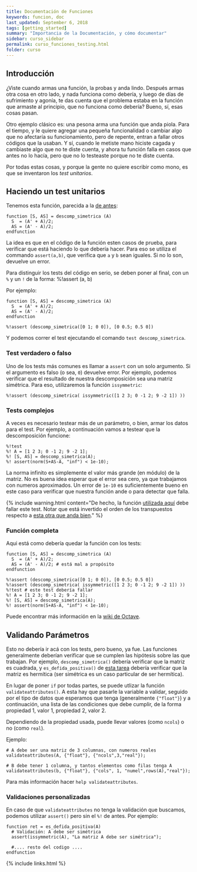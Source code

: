 ```yaml
---
title: Documentación de Funciones
keywords: funcion, doc
last_updated: September 6, 2018
tags: [getting_started]
summary: "Importancia de la Documentación, y cómo documentar"
sidebar: curso_sidebar
permalink: curso_funciones_testing.html
folder: curso
---
```


## Introducción
¿Viste cuando armas una función, la probas y anda lindo. Después armas otra
cosa en otro lado, y nada funciona como debería, y luego de días de sufrimiento
y agonía, te das cuenta que el problema estaba en la función que armaste al
principio, que no funciona como debería? Bueno, sí, esas cosas pasan.

Otro ejemplo clásico es: una pesona arma una función que anda piola.
Para el tiempo, y le quiere agregar una pequeña funcionalidad o cambiar
algo que no afectaría su funcionamiento, pero de repente, entran a 
fallar otros códigos que la usaban. Y sí, cuando le metiste mano
hiciste cagada y cambiaste algo que no te diste cuenta, y ahora
tu función falla en casos que antes no lo hacía, pero que no lo testeaste
porque no te diste cuenta.

Por todas estas cosas, y porque la gente no quiere escribir como mono,
es que se inventaron los *test unitarios*.

## Haciendo un test unitarios
Tenemos esta función, parecida a la [de antes](/curso_funciones.html#funciones-con-varias-salidas):

```
function [S, AS] = descomp_simetrica (A)
  S  = (A' + A)/2;
  AS = (A' - A)/2;
endfunction
```

La idea es que en el código de la función esten casos de prueba, para
verificar que está haciendo lo que debería hacer. Para eso se utiliza el 
commando ``assert(a,b)``, que verifica que ``a`` y ``b`` sean iguales.
Si no lo son, devuelve un error.

Para distinguir los tests del código en serio, se deben poner al final,
con un ``%`` y un ``!`` de la forma: %!assert (a, b)

Por ejemplo:

```
function [S, AS] = descomp_simetrica (A)
  S  = (A' + A)/2;
  AS = (A' - A)/2;
endfunction

%!assert (descomp_simetrica([0 1; 0 0]), [0 0.5; 0.5 0])
```

Y podemos correr el test ejecutando el comando ``test descomp_simetrica``.

### Test verdadero o falso
Uno de los tests más comunes es llamar a ``assert`` con un solo argumento.
Si el argumento es falso (o sea, ``0``) devuelve error. Por ejemplo,
podemos verificar que el resultado de nuestra descomposición sea una matriz
simétrica. Para eso, utilizaremos la función ``issymmetric``:

```
%!assert (descomp_simetrica( issymmetric([1 2 3; 0 -1 2; 9 -2 1]) ))
```

### Tests complejos
A veces es necesario testear más de un parámetro, o bien, armar los datos
para el test. Por ejemplo, a continuación vamos a testear que la descomposición
funcione:

```
%!test
%! A = [1 2 3; 0 -1 2; 9 -2 1];
%! [S, AS] = descomp_simetrica(A);
%! assert(norm(S+AS-A, "inf") < 1e-10);
```

La norma infinito es simplemente el valor más grande (en módulo) de la matriz.
No es buena idea esperar que el error sea cero, ya que trabajamos con numeros
aproximados. Un error de ``1e-10`` es suficientemente bueno en este caso
para verificar que nuestra función ande o para detectar que falla.

{% include warning.html content="De hecho, la función <a href='haciendo-un-test-unitarios'>utilizada aquí</a> debe fallar este test. Notar que está invertido el orden de los transpuestos respecto a <a href='/curso_funciones.html#funciones-con-varias-salidas'>esta otra que anda bien</a>." %}

### Función completa

Aqui está como debería quedar la función con los tests:

```
function [S, AS] = descomp_simetrica (A)
  S  = (A' + A)/2; 
  AS = (A' - A)/2; # está mal a propósito
endfunction

%!assert (descomp_simetrica([0 1; 0 0]), [0 0.5; 0.5 0])
%!assert (descomp_simetrica( issymmetric([1 2 3; 0 -1 2; 9 -2 1]) ))
%!test # este test debería fallar
%! A = [1 2 3; 0 -1 2; 9 -2 1];
%! [S, AS] = descomp_simetrica(A);
%! assert(norm(S+AS-A, "inf") < 1e-10);
```

Puede encontrar más información en la [wiki de Octave](https://wiki.octave.org/Tests).


## Validando Parámetros
Esto no debería ir acá con los tests, pero bueno, ya fue. Las funciones
generalmente deberían verificar que se cumplen las hipótesis sobre
las que trabajan. Por ejemplo, ``descomp_simetrica()`` debería verificar
que la matriz es cuadrada, y ``es_defida_positiva()`` de
[esta tarea](http://localhost:4000/curso_ej1_definida_positiva.html)
debería verificar que la matriz es hermítica (ser simétrica es un caso
particular de ser hermítica).

En lugar de poner ``if`` por todas partes, se puede utlizar la función
``validateattributes()``. A esta hay que pasarle la variable a validar,
seguido por el tipo de datos que esperamos que tenga (generalmente ``{"float"}``)
y a continuación, una lista de las condiciones que debe cumplir, de la forma
propiedad 1, valor 1, propiedad 2, valor 2.

Dependiendo de la propiedad usada, puede llevar valores (como ``ncols``) o no (como ``real``).

Ejemplo:

```
# A debe ser una matriz de 3 columnas, con numeros reales
validateattributes(A, {"float"}, {"ncols",3,"real"});

# B debe tener 1 columna, y tantos elementos como filas tenga A
validateattributes(b, {"float"}, {"cols", 1, "numel",rows(A),"real"});
```

Para más información hacer ``help validateattributes``.

### Validaciones personalizadas
En caso de que ``validateattributes`` no tenga la validación que buscamos,
podemos utilizar ``assert()`` pero sin el ``%!`` de antes. Por ejemplo:

```
function ret = es_defida_positiva(A)
  # Validación: A debe ser simétrica
  assert(issymmetric(A), "La matriz A debe ser simétrica");

  #.... resto del codigo ....
endfunction
```


{% include links.html %}